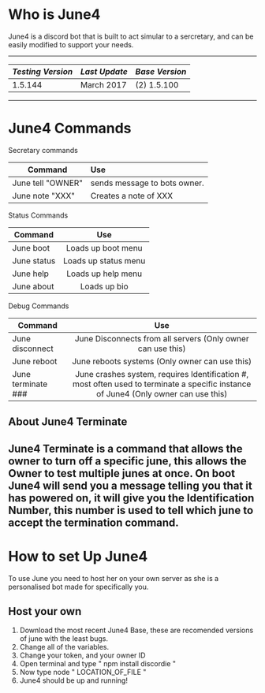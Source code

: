 # Who is June4
June4 is a discord bot that is built to act simular to a sercretary, and can be easily modified to support your needs.

---

| *Testing Version*  | *Last Update* | *Base Version*|
| ------------- |----------|--------------|
| 1.5.144       |March 2017| (2) 1.5.100 |

---

# June4 Commands

Secretary commands

| Command       | Use         |
| ------------- |:-------------|
| June tell "OWNER"      | sends message to bots owner. |
| June note "XXX"| Creates a note of XXX       |

Status Commands

| Command       | Use         |
| ------------- |:-------------:|
| June boot| Loads up boot menu       |
| June status| Loads up status menu       |
| June help| Loads up help menu       |
| June about| Loads up bio       |

Debug Commands

| Command       | Use         |
| ------------- |:-------------:|
| June disconnect| June Disconnects from all servers (Only owner can use this)       |
| June reboot| June reboots systems (Only owner can use this)      |
| June terminate ###| June crashes system, requires Identification #, most often used to terminate a specific instance of June4 (Only owner can use this)      |

## About June4 Terminate

June4 Terminate is a command that allows the owner to turn off a specific june, this allows the Owner to test multiple junes at once.
On boot June4 will send you a message telling you that it has powered on, it will give you the Identification Number, this number is used to tell which june to accept the termination command.  
---
# How to set Up June4

To use June you need to host her on your own server as she is a personalised bot made for specifically you.

## Host your own
1. Download the most recent June4 Base, these are recomended versions of june with the least bugs.
2. Change all of the variables.
3. Change your token, and your owner ID
4. Open terminal and type "   npm install discordie   "
5. Now type node "   LOCATION_OF_FILE   "
6. June4 should be up and running!
